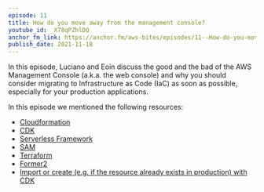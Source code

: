 ```yaml
---
episode: 11
title: How do you move away from the management console?
youtube_id: _X78qPZhlDQ
anchor_fm_link: https://anchor.fm/aws-bites/episodes/11--How-do-you-move-away-from-the-management-console-e1a9dbc
publish_date: 2021-11-18
---
```


In this episode, Luciano and Eoin discuss the good and the bad of the AWS Management Console (a.k.a. the web console) and why you should consider migrating to Infrastructure as Code (IaC) as soon as possible, especially for your production applications.

In this episode we mentioned the following resources:

  - [Cloudformation](https://aws.amazon.com/cloudformation/) 
  - [CDK](https://aws.amazon.com/cdk/)
  - [Serverless Framework](https://www.serverless.com/)
  - [SAM](https://aws.amazon.com/serverless/sam)
  - [Terraform](https://www.terraform.io/) 
  - [Former2](https://former2.com/)
  - [Import or create (e.g. if the resource already exists in production) with CDK](https://loige.co/create-resources-conditionally-with-cdk)
    